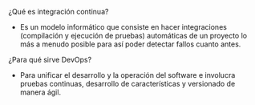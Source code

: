¿Qué es integración continua?
- Es un modelo informático que consiste en hacer integraciones (compilación y ejecución de pruebas) automáticas de un proyecto lo más a menudo posible para así poder detectar fallos cuanto antes.

¿Para qué sirve DevOps?
- Para unificar el desarrollo y la operación del software e involucra pruebas continuas, desarrollo de características y versionado de manera ágil.
